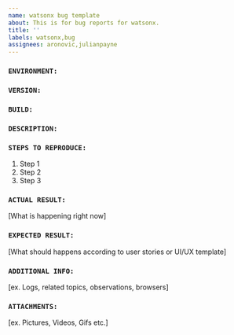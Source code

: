 ```yaml
---
name: watsonx bug template
about: This is for bug reports for watsonx.
title: ''
labels: watsonx,bug
assignees: aronovic,julianpayne
---
```


### `ENVIRONMENT:`
 
### `VERSION:`

### `BUILD:`

### `DESCRIPTION:`
 
### `STEPS TO REPRODUCE:`
1. Step 1
2. Step 2
3. Step 3
 
### `ACTUAL RESULT:`
[What is happening right now]
 
### `EXPECTED RESULT:`
[What should happens according to user stories or UI/UX template]
 
### `ADDITIONAL INFO:`
[ex. Logs, related topics, observations, browsers]
 
### `ATTACHMENTS:`
[ex. Pictures, Videos, Gifs etc.]
